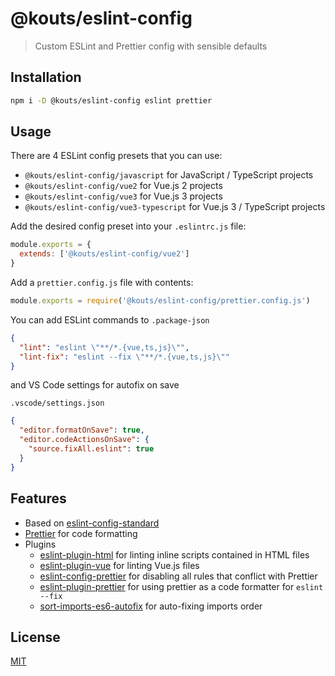 # @kouts/eslint-config

> Custom ESLint and Prettier config with sensible defaults

## Installation

```bash
npm i -D @kouts/eslint-config eslint prettier
```

## Usage

There are 4 ESLint config presets that you can use:

- `@kouts/eslint-config/javascript` for JavaScript / TypeScript projects
- `@kouts/eslint-config/vue2` for Vue.js 2 projects
- `@kouts/eslint-config/vue3` for Vue.js 3 projects
- `@kouts/eslint-config/vue3-typescript` for Vue.js 3 / TypeScript projects

Add the desired config preset into your `.eslintrc.js` file:

```javascript
module.exports = {
  extends: ['@kouts/eslint-config/vue2']
}
```

Add a `prettier.config.js` file with contents:

```javascript
module.exports = require('@kouts/eslint-config/prettier.config.js')
```

You can add ESLint commands to `.package-json`

```json
{
  "lint": "eslint \"**/*.{vue,ts,js}\"",
  "lint-fix": "eslint --fix \"**/*.{vue,ts,js}\""
}
```

and VS Code settings for autofix on save

`.vscode/settings.json`

```json
{
  "editor.formatOnSave": true,
  "editor.codeActionsOnSave": {
    "source.fixAll.eslint": true
  }
}
```

## Features

- Based on [eslint-config-standard](https://github.com/standard/eslint-config-standard)
- [Prettier](https://prettier.io) for code formatting
- Plugins
  - [eslint-plugin-html](https://github.com/BenoitZugmeyer/eslint-plugin-html) for linting inline scripts contained in HTML files
  - [eslint-plugin-vue](https://github.com/vuejs/eslint-plugin-vue/) for linting Vue.js files
  - [eslint-config-prettier](https://github.com/prettier/eslint-config-prettier) for disabling all rules that conflict with Prettier
  - [eslint-plugin-prettier](https://github.com/prettier/eslint-plugin-prettier) for using prettier as a code formatter for `eslint --fix`
  - [sort-imports-es6-autofix](https://github.com/marudor/eslint-plugin-sort-imports-es6-autofix) for auto-fixing imports order

## License

[MIT](http://opensource.org/licenses/MIT)
